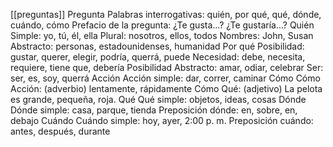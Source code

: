 [[preguntas]]
Pregunta
Palabras interrogativas: quién, por qué, qué, dónde, cuándo, cómo
Prefacio de la pregunta: ¿Te gusta...? ¿Te gustaría...?
Quién
Simple: yo, tú, él, ella
Plural: nosotros, ellos, todos
Nombres: John, Susan
Abstracto: personas, estadounidenses, humanidad
Por qué
Posibilidad: gustar, querer, elegir, podría, querrá, puede
Necesidad: debe, necesita, requiere, tiene que, debería
Posibilidad Abstracto: amar, odiar, celebrar
Ser: ser, es, soy, querrá
Acción Acción simple: dar, correr, caminar
Cómo
Cómo Acción: (adverbio) lentamente, rápidamente
Cómo Qué: (adjetivo) La pelota es grande, pequeña, roja. Qué
Qué simple: objetos, ideas, cosas
Dónde
Dónde simple: casa, parque, tienda
Preposición dónde: en, sobre, en, debajo
Cuándo
Cuándo simple: hoy, ayer, 2:00 p. m.
Preposición cuándo: antes, después, durante